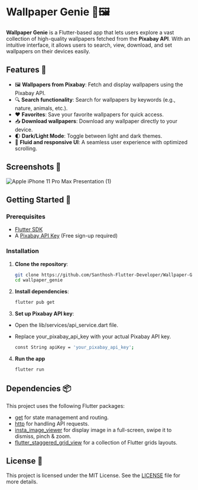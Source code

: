 # Wallpaper Genie 📱🖼️

**Wallpaper Genie** is a Flutter-based app that lets users explore a vast collection of high-quality wallpapers fetched from the **Pixabay API**. With an intuitive interface, it allows users to search, view, download, and set wallpapers on their devices easily.

## Features 🌟

- 🖼️ **Wallpapers from Pixabay**: Fetch and display wallpapers using the Pixabay API.
- 🔍 **Search functionality**: Search for wallpapers by keywords (e.g., nature, animals, etc.).
- ❤️ **Favorites**: Save your favorite wallpapers for quick access.
- 📥 **Download wallpapers**: Download any wallpaper directly to your device.
- 🌓 **Dark/Light Mode**: Toggle between light and dark themes.
- 🎨 **Fluid and responsive UI**: A seamless user experience with optimized scrolling.

## Screenshots 📸
![Apple iPhone 11 Pro Max Presentation (1)](https://github.com/user-attachments/assets/16a9b5cf-c149-4ff3-80ad-72ec848327f7)


## Getting Started 🚀

### Prerequisites

- [Flutter SDK](https://flutter.dev/docs/get-started/install)
- A [Pixabay API Key](https://pixabay.com/api/docs/) (Free sign-up required)

### Installation

1. **Clone the repository**:
   
   ```bash
   git clone https://github.com/Santhosh-Flutter-Developer/Wallpaper-Genie.git
   cd wallpaper_genie

2. **Install dependencies**:
   
   ```bash
   flutter pub get

3. **Set up Pixabay API key**:

- Open the lib/services/api_service.dart file.
- Replace your_pixabay_api_key with your actual Pixabay API key.
   
   ```bash
   const String apiKey = 'your_pixabay_api_key';

4. **Run the app**
   
    ```bash
   flutter run

## Dependencies 📦
This project uses the following Flutter packages:

- [get](https://pub.dev/packages/get) for state management and routing.
- [http](https://pub.dev/packages/http) for handling API requests.
- [insta_image_viewer](https://pub.dev/packages/insta_image_viewer) for display image in a full-screen, swipe it to dismiss, pinch & zoom.
- [flutter_staggered_grid_view](https://pub.dev/packages/flutter_staggered_grid_view) for a collection of Flutter grids layouts.

## License 📄
This project is licensed under the MIT License. See the [LICENSE]() file for more details.
